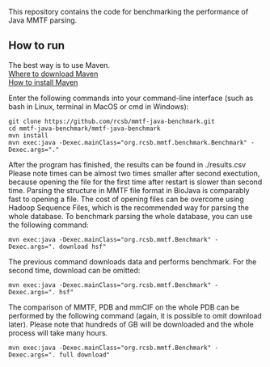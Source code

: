 This repository contains the code for benchmarking the performance of Java MMTF parsing. 

## How to run
The best way is to use Maven.</br>
[Where to download Maven](http://maven.apache.org/download.cgi)</br>
[How to install Maven](http://maven.apache.org/install.html)

Enter the following commands into your command-line interface (such as bash in Linux, terminal in MacOS or cmd in Windows):

```
git clone https://github.com/rcsb/mmtf-java-benchmark.git
cd mmtf-java-benchmark/mmtf-java-benchmark
mvn install
mvn exec:java -Dexec.mainClass="org.rcsb.mmtf.benchmark.Benchmark" -Dexec.args="."
```

After the program has finished, the results can be found in ./results.csv
Please note times can be almost two times smaller after second exectution, because opening the file for the first time after restart is slower than second time. Parsing the structure in MMTF file format in BioJava is comparably fast to opening a file. The cost of opening files can be overcome using Hadoop Sequence Files, which is the recommended way for parsing the whole database. To benchmark parsing the whole database, you can use the following command:
```
mvn exec:java -Dexec.mainClass="org.rcsb.mmtf.Benchmark" -Dexec.args=". download hsf"
```
The previous command downloads data and performs benchmark. For the second time, download can be omitted:
```
mvn exec:java -Dexec.mainClass="org.rcsb.mmtf.Benchmark" -Dexec.args=". hsf"
```

The comparison of MMTF, PDB and mmCIF on the whole PDB can be performed by the following command (again, it is possible to omit download later). Please note that hundreds of GB will be downloaded and the whole process will take many hours.
```
mvn exec:java -Dexec.mainClass="org.rcsb.mmtf.Benchmark" -Dexec.args=". full download"
```
